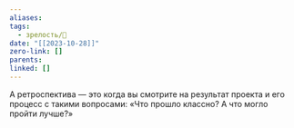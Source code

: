 ```yaml
---
aliases: 
tags:
  - зрелость/🌱
date: "[[2023-10-28]]"
zero-link: []
parents: 
linked: []
---
```

А ретроспектива — это когда вы смотрите на результат проекта и его процесс с такими вопросами: «Что прошло классно? А что могло пройти лучше?»